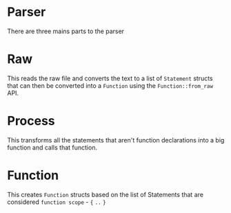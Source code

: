 # Parser
There are three mains parts to the parser
# Raw
This reads the raw file and converts the text to a list of `Statement` structs that can then be converted into a `Function` using the `Function::from_raw` API.
# Process
This transforms all the statements that aren't function declarations into a big function and calls that function.
# Function
This creates `Function` structs based on the list of Statements that are considered `function scope` - `{` `..` `}`